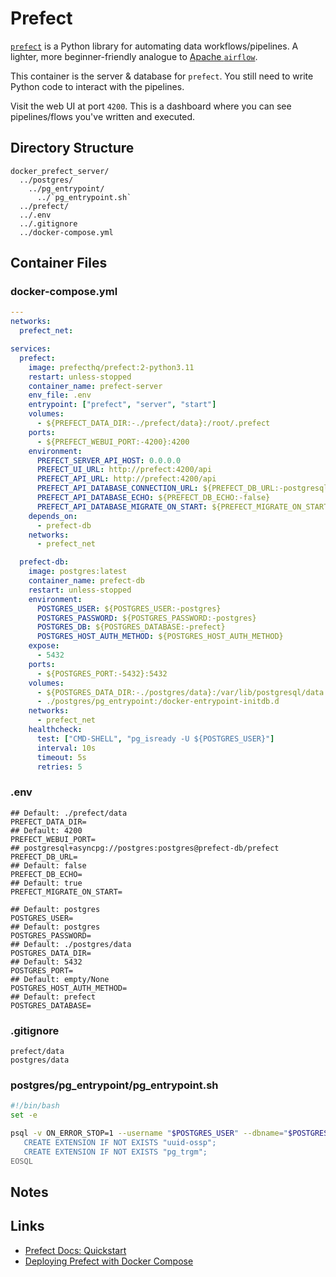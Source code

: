 # Prefect

[`prefect`](https://www.prefect.io) is a Python library for automating data workflows/pipelines. A lighter, more beginner-friendly analogue to [Apache `airflow`](https://airflow.apache.org).

This container is the server & database for `prefect`. You still need to write Python code to interact with the pipelines.

Visit the web UI at port `4200`. This is a dashboard where you can see pipelines/flows you've written and executed.

## Directory Structure

```text title="Container directory structure"
docker_prefect_server/
  ../postgres/
    ../pg_entrypoint/
      ../`pg_entrypoint.sh`
  ../prefect/
  ../.env
  ../.gitignore
  ../docker-compose.yml
```

## Container Files

### docker-compose.yml

```yaml title="prefect docker-compose.yml" linenums="1"
---
networks:
  prefect_net:

services:
  prefect:
    image: prefecthq/prefect:2-python3.11
    restart: unless-stopped
    container_name: prefect-server
    env_file: .env
    entrypoint: ["prefect", "server", "start"]
    volumes:
      - ${PREFECT_DATA_DIR:-./prefect/data}:/root/.prefect
    ports:
      - ${PREFECT_WEBUI_PORT:-4200}:4200
    environment:
      PREFECT_SERVER_API_HOST: 0.0.0.0
      PREFECT_UI_URL: http://prefect:4200/api
      PREFECT_API_URL: http://prefect:4200/api
      PREFECT_API_DATABASE_CONNECTION_URL: ${PREFECT_DB_URL:-postgresql+asyncpg://postgres:postgres@prefect-db/prefect}
      PREFECT_API_DATABASE_ECHO: ${PREFECT_DB_ECHO:-false}
      PREFECT_API_DATABASE_MIGRATE_ON_START: ${PREFECT_MIGRATE_ON_START:-true}
    depends_on:
      - prefect-db
    networks:
      - prefect_net

  prefect-db:
    image: postgres:latest
    container_name: prefect-db
    restart: unless-stopped
    environment:
      POSTGRES_USER: ${POSTGRES_USER:-postgres}
      POSTGRES_PASSWORD: ${POSTGRES_PASSWORD:-postgres}
      POSTGRES_DB: ${POSTGRES_DATABASE:-prefect}
      POSTGRES_HOST_AUTH_METHOD: ${POSTGRES_HOST_AUTH_METHOD}
    expose:
      - 5432
    ports:
      - ${POSTGRES_PORT:-5432}:5432
    volumes:
      - ${POSTGRES_DATA_DIR:-./postgres/data}:/var/lib/postgresql/data
      - ./postgres/pg_entrypoint:/docker-entrypoint-initdb.d
    networks:
      - prefect_net
    healthcheck:
      test: ["CMD-SHELL", "pg_isready -U ${POSTGRES_USER}"]
      interval: 10s
      timeout: 5s
      retries: 5

```

### .env

```text title="prefect .env" linenums="1"
## Default: ./prefect/data
PREFECT_DATA_DIR=
## Default: 4200
PREFECT_WEBUI_PORT=
## postgresql+asyncpg://postgres:postgres@prefect-db/prefect
PREFECT_DB_URL=
## Default: false
PREFECT_DB_ECHO=
## Default: true
PREFECT_MIGRATE_ON_START=

## Default: postgres
POSTGRES_USER=
## Default: postgres
POSTGRES_PASSWORD=
## Default: ./postgres/data
POSTGRES_DATA_DIR=
## Default: 5432
POSTGRES_PORT=
## Default: empty/None
POSTGRES_HOST_AUTH_METHOD=
## Default: prefect
POSTGRES_DATABASE=

```

### .gitignore

```.gitignore title="prefect .gitignore" linenums="1"
prefect/data
postgres/data

```

### postgres/pg_entrypoint/pg_entrypoint.sh

```sh title="prefect pg_entrypoint.sh" linenums="1"
#!/bin/bash
set -e

psql -v ON_ERROR_STOP=1 --username "$POSTGRES_USER" --dbname="$POSTGRES_DB" <<-EOSQL
   CREATE EXTENSION IF NOT EXISTS "uuid-ossp";
   CREATE EXTENSION IF NOT EXISTS "pg_trgm";
EOSQL

```

## Notes

## Links

- [Prefect Docs: Quickstart](https://docs.prefect.io/3.0/get-started/index)
- [Deploying Prefect with Docker Compose](https://htdocs.dev/posts/deploying-prefect-with-docker-compose-a-comprehensive-guide/)
